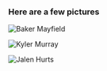 ### Here are a few pictures

![Baker Mayfield](https://www.google.com/imgres?imgurl=https%3A%2F%2Fwww.si.com%2F.image%2Ft_share%2FMTY4MTA2ODk4NzQ2NzEzMzYx%2Fbaker-mayfield-oklahoma-sooners-heisman-trophy-controversyjpg.jpg&imgrefurl=https%3A%2F%2Fwww.si.com%2Fcollege%2F2017%2F11%2F28%2Foklahoma-sooners-baker-mayfield-heisman-playoff&docid=eAFokF2ZD3lDcM&tbnid=R6K38X30-0Z34M%3A&vet=10ahUKEwiXs4LFx6HmAhVYgp4KHZBRDpsQMwitASgHMAc..i&w=1200&h=668&bih=754&biw=1536&q=oklahoma%20sooners%20baker%20mayfield&ved=0ahUKEwiXs4LFx6HmAhVYgp4KHZBRDpsQMwitASgHMAc&iact=mrc&uact=8)

![Kyler Murray](https://www.google.com/url?sa=i&source=images&cd=&ved=2ahUKEwie2rrc-KHmAhVRVK0KHTmMA8gQjRx6BAgBEAQ&url=https%3A%2F%2Fthefootballbrainiacs.com%2F100-days-to-football-time-in-oklahoma-1-kyler-murray&psig=AOvVaw002n7U2Lox6z2lPSnlO7t-&ust=1575753309541797)

![Jalen Hurts](https://www.google.com/url?sa=i&source=images&cd=&ved=2ahUKEwij9_jL-aHmAhUNWa0KHYRiDccQjRx6BAgBEAQ&url=https%3A%2F%2Fsoonersports.com%2Froster.aspx%3Frp_id%3D3537&psig=AOvVaw3jgx0GksfciKd17YocKYdx&ust=1575753552157732)
